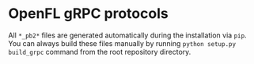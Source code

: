 # OpenFL gRPC protocols

All `*_pb2*` files are generated automatically during the installation via `pip`.
You can always build these files manually by running `python setup.py build_grpc` command from the root repository directory.